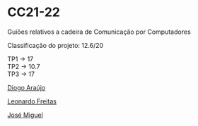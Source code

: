 # CC21-22
Guiões relativos a cadeira de Comunicação por Computadores

Classificação do projeto: 12.6/20
<div>
TP1 -> 17
</div>
<div>
TP2 -> 10.7
</div>
<div>
TP3 -> 17
</div>

[Diogo Araújo](https://github.com/DMdSA)

[Leonardo Freitas](https://github.com/Leonardo1924)

[José Miguel](https://github.com/ZeMig00)
